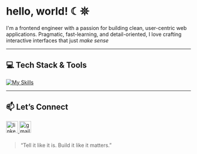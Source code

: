 # hello, world! ☾𖤓
I'm a frontend engineer with a passion for building clean, user-centric web applications. Pragmatic, fast-learning, and detail-oriented, I love crafting interactive interfaces that just *make sense*

---

## 💻 Tech Stack & Tools
[![My Skills](https://skillicons.dev/icons?i=html,css,js,ts,react,nextjs,materialui,tailwind,sass,nodejs,express,sql,postgres,firebase)](https://skillicons.dev)

---

## 📫 Let’s Connect

<div align="left">
  <a href="https://www.linkedin.com/in/nooreddin-it/" target="_blank">
    <img src="https://img.shields.io/static/v1?message=LinkedIn&logo=linkedin&label=&color=0077B5&logoColor=white&labelColor=&style=for-the-badge" height="32" alt="linkedin logo"  />
  </a>
<a href="mailto:nooraldeinimad@gmail.com" target="_blank">
  <img src="https://img.shields.io/static/v1?message=Gmail&logo=gmail&label=&color=D14836&logoColor=white&labelColor=&style=for-the-badge" height="32" alt="gmail logo" />
</a>
</div>

###

> “Tell it like it is. Build it like it matters.”



<!---
noorit2/noorit2 is a ✨ special ✨ repository because its `README.md` (this file) appears on your GitHub profile.
You can click the Preview link to take a look at your changes.
--->
